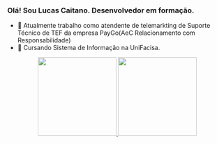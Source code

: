 ### Olá! Sou Lucas Caitano. Desenvolvedor em formação.

- 🔭 Atualmente trabalho como atendente de telemarkting de Suporte Técnico de TEF da empresa PayGo(AeC Relacionamento com Responsabilidade)
- 🌱 Cursando Sistema de Informação na UniFacisa.

<div align="center">
  <a href="https://github.com/Caitano06">
  <img height="180em" src="https://github-readme-stats.vercel.app/api?username=Caitano06&show_icons=true&theme=dark&include_all_commits=true&count_private=true"/>
  <img height="180em" src="https://github-readme-stats.vercel.app/api/top-langs/?username=Caitano06&layout=compact&langs_count=7&theme=dracula"/>
</div>
